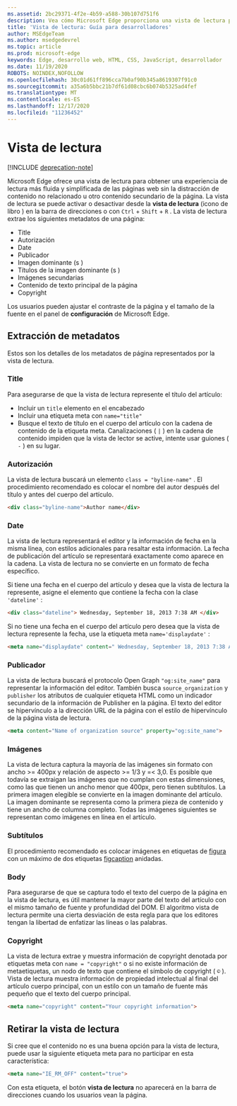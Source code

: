 ```yaml
---
ms.assetid: 2bc29371-4f2e-4b59-a588-30b107d751f6
description: Vea cómo Microsoft Edge proporciona una vista de lectura para las páginas web para habilitar la lectura sin adición.
title: 'Vista de lectura: Guía para desarrolladores'
author: MSEdgeTeam
ms.author: msedgedevrel
ms.topic: article
ms.prod: microsoft-edge
keywords: Edge, desarrollo web, HTML, CSS, JavaScript, desarrollador
ms.date: 11/19/2020
ROBOTS: NOINDEX,NOFOLLOW
ms.openlocfilehash: 30c01d61ff896cca7b0af90b345a8619307f91c0
ms.sourcegitcommit: a35a6b5bbc21b7df61d08cbc6b074b5325ad4fef
ms.translationtype: MT
ms.contentlocale: es-ES
ms.lasthandoff: 12/17/2020
ms.locfileid: "11236452"
---
```

# Vista de lectura  

[!INCLUDE [deprecation-note](../../includes/legacy-edge-note.md)]  

Microsoft Edge ofrece una vista de lectura para obtener una experiencia de lectura más fluida y simplificada de las páginas web sin la distracción de contenido no relacionado u otro contenido secundario de la página.  La vista de lectura se puede activar o desactivar desde la **vista de lectura** \(icono de libro \) en la barra de direcciones o con `Ctrl` + `Shift` + `R` .  La vista de lectura extrae los siguientes metadatos de una página:  

*   Title
*   Autorización
*   Date
*   Publicador
*   Imagen dominante \(s \)
*   Títulos de la imagen dominante \(s \)
*   Imágenes secundarias
*   Contenido de texto principal de la página
*   Copyright

Los usuarios pueden ajustar el contraste de la página y el tamaño de la fuente en el panel de **configuración** de Microsoft Edge.  

## Extracción de metadatos  

Estos son los detalles de los metadatos de página representados por la vista de lectura.  

### Title  

Para asegurarse de que la vista de lectura represente el título del artículo:  

*   Incluir un `title` elemento en el encabezado  
*   Incluir una etiqueta meta con `name="title"`  
*   Busque el texto de título en el cuerpo del artículo con la cadena de contenido de la etiqueta meta.  Canalizaciones \( `|` \) en la cadena de contenido impiden que la vista de lector se active, intente usar guiones \( `-` \) en su lugar.  

### Autorización  

La vista de lectura buscará un elemento `class = "byline-name"` .  El procedimiento recomendado es colocar el nombre del autor después del título y antes del cuerpo del artículo.  

```html
<div class="byline-name">Author name</div>
```  

### Date  

La vista de lectura representará el editor y la información de fecha en la misma línea, con estilos adicionales para resaltar esta información.  La fecha de publicación del artículo se representará exactamente como aparece en la cadena.  La vista de lectura no se convierte en un formato de fecha específico.  

Si tiene una fecha en el cuerpo del artículo y desea que la vista de lectura la represente, asigne el elemento que contiene la fecha con la clase `'dateline'` :  

```html
<div class="dateline"> Wednesday, September 18, 2013 7:38 AM </div>
```  

Si no tiene una fecha en el cuerpo del artículo pero desea que la vista de lectura represente la fecha, use la etiqueta meta `name='displaydate'` :  

```html
<meta name="displaydate" content=" Wednesday, September 18, 2013 7:38 AM ">
```  

### Publicador  

La vista de lectura buscará el protocolo Open Graph `"og:site_name"` para representar la información del editor.  También busca `source_organization` y `publisher` los atributos de cualquier etiqueta HTML como un indicador secundario de la información de Publisher en la página.  El texto del editor se hipervínculo a la dirección URL de la página con el estilo de hipervínculo de la página vista de lectura.  

```html
<meta content="Name of organization source" property="og:site_name">
```  

### Imágenes  

La vista de lectura captura la mayoría de las imágenes sin formato con ancho >= 400px y relación de aspecto >= 1/3 y =< 3,0.  Es posible que todavía se extraigan las imágenes que no cumplan con estas dimensiones, como las que tienen un ancho menor que 400px, pero tienen subtítulos.  La primera imagen elegible se convierte en la imagen dominante del artículo.  La imagen dominante se representa como la primera pieza de contenido y tiene un ancho de columna completo.  Todas las imágenes siguientes se representan como imágenes en línea en el artículo.  

### Subtítulos  

El procedimiento recomendado es colocar imágenes en etiquetas de [figura](https://developer.mozilla.org/docs/Web/HTML/Element/figure) con un máximo de dos etiquetas [figcaption](https://developer.mozilla.org/docs/Web/HTML/Element/figcaption) anidadas.  

### Body  

Para asegurarse de que se captura todo el texto del cuerpo de la página en la vista de lectura, es útil mantener la mayor parte del texto del artículo con el mismo tamaño de fuente y profundidad del DOM.  El algoritmo vista de lectura permite una cierta desviación de esta regla para que los editores tengan la libertad de enfatizar las líneas o las palabras.  

### Copyright  

La vista de lectura extrae y muestra información de copyright denotada por etiquetas meta con `name = "copyright"` o si no existe información de metaetiquetas, un nodo de texto que contiene el símbolo de copyright \( `©` \).  Vista de lectura muestra información de propiedad intelectual al final del artículo cuerpo principal, con un estilo con un tamaño de fuente más pequeño que el texto del cuerpo principal.  

```html
<meta name="copyright" content="Your copyright information">
```  

## Retirar la vista de lectura  

Si cree que el contenido no es una buena opción para la vista de lectura, puede usar la siguiente etiqueta meta para no participar en esta característica:  

```html
<meta name="IE_RM_OFF" content="true">
```  

Con esta etiqueta, el botón **vista de lectura** no aparecerá en la barra de direcciones cuando los usuarios vean la página.  
